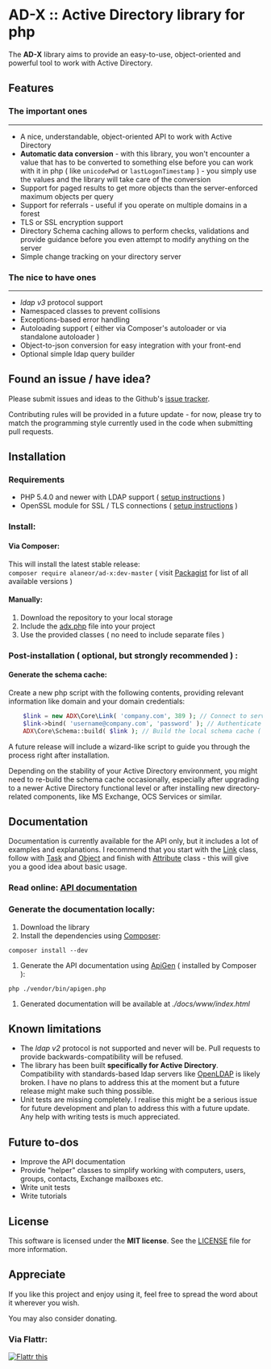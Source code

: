 # AD-X :: Active Directory library for php

The **AD-X** library aims to provide an easy-to-use, object-oriented and powerful tool to work with Active Directory.

## Features

### The important ones
----
 - A nice, understandable, object-oriented API to work with Active Directory
 - **Automatic data conversion** - with this library, you won't encounter a value that has to be converted to something else before you can work with it in php ( like `unicodePwd` or `lastLogonTimestamp` ) - you simply use the values and the library will take care of the conversion
 - Support for paged results to get more objects than the server-enforced maximum objects per query
 - Support for referrals - useful if you operate on multiple domains in a forest
 - TLS or SSL encryption support
 - Directory Schema caching allows to perform checks, validations and provide guidance before you even attempt to modify anything on the server
 - Simple change tracking on your directory server

### The nice to have ones
----
 - *ldap v3* protocol support
 - Namespaced classes to prevent collisions
 - Exceptions-based error handling
 - Autoloading support ( either via Composer's autoloader or via standalone autoloader )
 - Object-to-json conversion for easy integration with your front-end
 - Optional simple ldap query builder

## Found an issue / have idea?

Please submit issues and ideas to the Github's [issue tracker](https://github.com/Alaneor/AD-X/issues).

Contributing rules will be provided in a future update - for now, please try to match the programming style currently used in the code when submitting pull requests.

## Installation

### Requirements

 - PHP 5.4.0 and newer with LDAP support ( [setup instructions](http://www.php.net/manual/en/ldap.installation.php) )
 - OpenSSL module for SSL / TLS connections ( [setup instructions](http://cz1.php.net/manual/en/openssl.installation.php) )

### Install:

#### Via Composer:

This will install the latest stable release:<br>
`composer require alaneor/ad-x:dev-master`
( visit [Packagist](https://packagist.org/packages/alaneor/ad-x) for list of all available versions )

#### Manually:

1. Download the repository to your local storage
1. Include the [adx.php](adx.php) file into your project
1. Use the provided classes ( no need to include separate files )

### Post-installation ( optional, but **strongly recommended** ) :

#### Generate the schema cache:

Create a new php script with the following contents, providing relevant information like domain and your domain credentials:
```php
    $link = new ADX\Core\Link( 'company.com', 389 ); // Connect to server on default port
    $link->bind( 'username@company.com', 'password' ); // Authenticate to the server
    ADX\Core\Schema::build( $link ); // Build the local schema cache ( takes some time, go get a coffee )
```
A future release will include a wizard-like script to guide you through the process right after installation.

Depending on the stability of your Active Directory environment, you might need to re-build the schema cache occasionally, especially after upgrading to a newer Active Directory functional level or after installing new directory-related components, like MS Exchange, OCS Services or similar.

## Documentation

Documentation is currently available for the API only, but it includes a lot of examples and explanations.
I recommend that you start with the [Link](http://alaneor.github.io/AD-X/api/class-ADX.Core.Link.html) class, follow with [Task](http://alaneor.github.io/AD-X/api/class-ADX.Core.Task.html) and [Object](http://alaneor.github.io/AD-X/api/class-ADX.Core.Object.html) and finish with [Attribute](http://alaneor.github.io/AD-X/api/class-ADX.Core.Attribute.html) class - this will give you a good idea about basic usage.

### Read online: [API documentation](http://alaneor.github.io/AD-X/api)
### Generate the documentation locally:

1. Download the library
1. Install the dependencies using [Composer](http://getcomposer.org/):
```
composer install --dev
```
1. Generate the API documentation using [ApiGen](http://apigen.org/) ( installed by Composer ):
```
php ./vendor/bin/apigen.php
```
1. Generated documentation will be available at *./docs/www/index.html*


## Known limitations

 - The *ldap v2* protocol is not supported and never will be. Pull requests to provide backwards-compatibility will be refused.
 - The library has been built **specifically for Active Directory**. Compatibility with standards-based ldap servers like [OpenLDAP](http://openldap.org) is likely broken. I have no plans to address this at the moment but a future release might make such thing possible.
 - Unit tests are missing completely. I realise this might be a serious issue for future development and plan to address this with a future update. Any help with writing tests is much appreciated.

## Future to-dos

 - Improve the API documentation
 - Provide "helper" classes to simplify working with computers, users, groups, contacts, Exchange mailboxes etc.
 - Write unit tests
 - Write tutorials

## License

This software is licensed under the **MIT license**.
See the [LICENSE](LICENSE) file for more information.

## Appreciate

If you like this project and enjoy using it, feel free to spread the word about it wherever you wish.

You may also consider donating.

### Via Flattr:

<a href="http://flattr.com/thing/1301881/" target="_blank"><img src="http://api.flattr.com/button/flattr-badge-large.png" alt="Flattr this" title="Flattr this" border="0" /></a>
